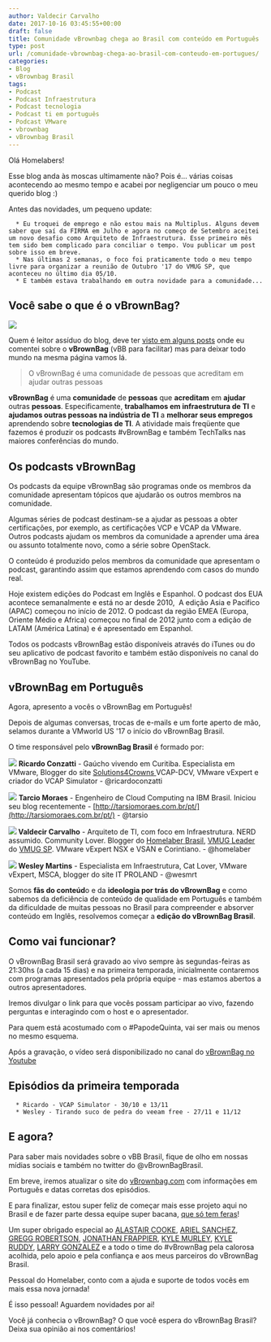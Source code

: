 ```yaml
---
author: Valdecir Carvalho
date: 2017-10-16 03:45:55+00:00
draft: false
title: Comunidade vBrownbag chega ao Brasil com conteúdo em Português
type: post
url: /comunidade-vbrownbag-chega-ao-brasil-com-conteudo-em-portugues/
categories:
- Blog
- vBrownbag Brasil
tags:
- Podcast
- Podcast Infraestrutura
- Podcast tecnologia
- Podcast ti em português
- Podcast VMware
- vbrownbag
- vBrownbag Brasil
---
```


Olá Homelabers!

Esse blog anda às moscas ultimamente não? Pois é... várias coisas acontecendo ao mesmo tempo e acabei por negligenciar um pouco o meu querido blog :)

Antes das novidades, um pequeno update:




      * Eu troquei de emprego e não estou mais na Multiplus. Alguns devem saber que saí da FIRMA em Julho e agora no começo de Setembro aceitei um novo desafio como Arquiteto de Infraestrutura. Esse primeiro mês tem sido bem complicado para conciliar o tempo. Vou publicar um post sobre isso em breve.
      * Nas últimas 2 semanas, o foco foi praticamente todo o meu tempo livre para organizar a reunião de Outubro '17 do VMUG SP, que aconteceu no último dia 05/10.
      * E também estava trabalhando em outra novidade para a comunidade...




## Você sabe o que é o vBrownBag?



![](/imagens/2017/10/VBB_logo.png)


Quem é leitor assíduo do blog, deve ter [visto em alguns posts](http://homelaber.com.br/?s=vbrownbag) onde eu comentei sobre o **vBrownBag** (vBB para facilitar) mas para deixar todo mundo na mesma página vamos lá.



<blockquote>O vBrownBag é uma comunidade de pessoas que acreditam em ajudar outras pessoas</blockquote>



**vBrownBag** é uma **comunidade** de **pessoas** que **acreditam** em **ajudar** outras **pessoas**. Especificamente, **trabalhamos em infraestrutura de TI** e **ajudamos outras pessoas na indústria de TI** a **melhorar seus empregos** aprendendo sobre **tecnologias de TI**. A atividade mais freqüente que fazemos é produzir os podcasts #vBrownBag e também TechTalks nas maiores conferências do mundo.



## Os podcasts vBrownBag



Os podcasts da equipe vBrownBag são programas onde os membros da comunidade apresentam tópicos que ajudarão os outros membros na comunidade.

Algumas séries de podcast destinam-se a ajudar as pessoas a obter certificações, por exemplo, as certificações VCP e VCAP da VMware. Outros podcasts ajudam os membros da comunidade a aprender uma área ou assunto totalmente novo, como a série sobre OpenStack.

O conteúdo é produzido pelos membros da comunidade que apresentam o podcast, garantindo assim que estamos aprendendo com casos do mundo real.

Hoje existem edições do Podcast em Inglês e Espanhol. O podcast dos EUA acontece semanalmente e está no ar desde 2010,  A edição Asia e Pacifico (APAC) começou no início de 2012. O podcast da região EMEA (Europa, Oriente Médio e Africa) começou no final de 2012 junto com a edição de LATAM (América Latina) e é apresentado em Espanhol.

Todos os podcasts vBrownBag estão disponíveis através do iTunes ou do seu aplicativo de podcast favorito e também estão disponíveis no canal do vBrownBag no YouTube.



## vBrownBag em Português



Agora, apresento a vocês o vBrownBag em Português!

Depois de algumas conversas, trocas de e-mails e um forte aperto de mão, selamos durante a VMworld US '17 o início do vBrownBag Brasil.

O time responsável pelo **vBrownBag Brasil** é formado por:

![](/imagens/2017/10/ricardoconzatti-150x150.jpg)
**Ricardo Conzatti** - Gaúcho vivendo em Curitiba. Especialista em VMware, Blogger do site [Solutions4Crowns ](http://solutions4crowds.com.br/)VCAP-DCV, VMware vExpert e criador do VCAP Simulator - @ricardoconzatti





![](/imagens/2017/10/tarsio-150x150.jpg)
**Tarcio Moraes** - Engenheiro de Cloud Computing na IBM Brasil. Iniciou seu blog recentemente - [http://tarsiomoraes.com.br/pt/](http://tarsiomoraes.com.br/pt/) - @tarsio





**![](/imagens/2017/10/valdecir-150x150.jpg)
Valdecir Carvalho** - Arquiteto de TI, com foco em Infraestrutura. NERD assumido. Community Lover. Blogger do [Homelaber Brasil](http://homelaber.com.br), [VMUG Leader](https://www.vmug.com) do [VMUG SP](http://vmugsp.com.br). VMware vExpert NSX e VSAN e Corintiano. - @homelaber





**![](/imagens/2017/10/wesley-150x150.jpg)
Wesley Martins** - Especialista em Infraestrutura, Cat Lover, VMware vExpert, MSCA, blogger do site IT PROLAND - @wesmrt







Somos **fãs do conteúd**o e da **ideologia por trás do vBrownBag** e como sabemos da deficiência de conteúdo de qualidade em Português e também da dificuldade de muitas pessoas no Brasil para compreender e absorver conteúdo em Inglês, resolvemos começar a **edição do vBrownBag Brasil**.



## Como vai funcionar?



O vBrownBag Brasil será gravado ao vivo sempre às segundas-feiras as 21:30hs (a cada 15 dias) e na primeira temporada, inicialmente contaremos com programas apresentados pela própria equipe - mas estamos abertos a outros apresentadores.

Iremos divulgar o link para que vocês possam participar ao vivo, fazendo perguntas e interagindo com o host e o apresentador.

Para quem está acostumado com o #PapodeQuinta, vai ser mais ou menos no mesmo esquema.

Após a gravação, o vídeo será disponibilizado no canal do [vBrownBag no Youtube](https://www.youtube.com/vbrownbag)



## Episódios da primeira temporada






      * Ricardo - VCAP Simulator - 30/10 e 13/11
      * Wesley - Tirando suco de pedra do veeam free - 27/11 e 11/12




## E agora?



Para saber mais novidades sobre o vBB Brasil, fique de olho em nossas mídias sociais e também no twitter do @vBrownBagBrasil.

Em breve, iremos atualizar o site do [vBrownbag.com](https://vbrownbag.com/) com informações em Português e datas corretas dos episódios.

E para finalizar, estou super feliz de começar mais esse projeto aqui no Brasil e de fazer parte dessa equipe super bacana, [que só tem feras](https://vbrownbag.com/brownbags/vbrownbag-team/)!

Um super obrigado especial ao [ALASTAIR COOKE](https://twitter.com/DemitasseNZ), [ARIEL SANCHEZ](https://twitter.com/arielsanchezmor),  [GREGG ROBERTSON](https://twitter.com/GreggRobertson5), [JONATHAN FRAPPIER](https://twitter.com/jfrappier), [KYLE MURLEY](https://twitter.com/kylemurley), [KYLE RUDDY](https://twitter.com/kmruddy), [LARRY GONZALEZ](https://twitter.com/Virtualizecr) e a todo o time do #vBrownBag pela calorosa acolhida, pelo apoio e pela confiança e aos meus parceiros do vBrownBag Brasil.

Pessoal do Homelaber, conto com a ajuda e suporte de todos vocês em mais essa nova jornada!

É isso pessoal! Aguardem novidades por ai!

Você já conhecia o vBrownBag? O que você espera do vBrownBag Brasil? Deixa sua opinião ai nos comentários!
